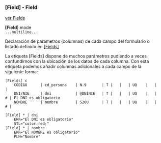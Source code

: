 ### [Field] - Field
[ver Fields](tag_fields.md)

**[Field]** mode  
`...multiline...`

Declaración de parámetros (columnas) de cada campo del formulario o listado definido en [[Fields]](tag_fields.md)

La etiqueta [Fields] dispone de muchos parámetros pudiendo a veces confundirnos con la ubicación de los datos de cada columna. Con esta etiqueta podemos añadir columnas adicionales a cada campo de la siguiente forma:

```
[Fields] c
	CÓDIGO      | cd_persona    | N.9       | T |   |   | UQ    |   |   | 
    DNI/NIE     | dni           | @DNINIE   | T |   |   | UQ    |   | # | El DNI es obligatorio
	NOMBRE      | nombre        | S20U      | T |   |   | UQ    |   | # | 
	
[Field] * | dni
    ERR="El DNI es obligatorio"
    STL="color:red;"
[Field] * | nombre
    ERR="El NOMBRE es obligatorio"
    PLH="Nombre"
```
